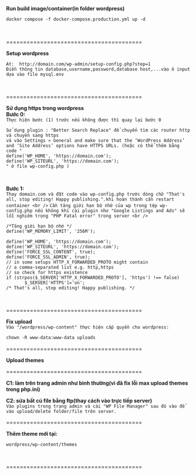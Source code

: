
**Run build image/container(in folder wordpress)** <br />
```Dockerfile
docker compose -f docker-compose.production.yml up -d
``` 
<br /> 

========================================

**Setup wordpress** 
<br /> 
```
At:  http://domain.com/wp-admin/setup-config.php?step=1
Điền thông tin database,username,password,database host,...vào ô input dựa vào file mysql.env 
``` 
<br /> 

======================================== 

**Sử dụng https trong wordpress** 
<br />
**Bước 0:** 
<br />
```Thực hiện bước (1) trước nếu không được thì quay lại bước 0``` 
<br />
```
Sử dụng plugin : "Better Search Replace" để chuyển tìm các router http và chuyển sang https 
và vào Settings » General and make sure that the ‘WordPress Address’ and ‘Site Address’ options have HTTPS URLs. (hoặc có thể thêm bằng code "
define('WP_HOME', 'https://domain.com');
define('WP_SITEURL', 'https://domain.com');
" ở file wp-config.php )
``` 
<br />

**Bước 1:**
<br />
```Thay domain.com và đặt code vào wp-config.php trước dòng chữ "That's all, stop editing! Happy publishing.".khi hoàn thành cần restart container <br />```
```Cần tăng giới hạn bộ nhớ của wp trong tệp wp-config.php nếu không khi cài plugin như "Google Listings and Ads" sẽ lỗi nghiêm trọng "PHP Fatal error" trong server <br />```  
```Nginx
/*Tăng giới hạn bộ nhớ */
define('WP_MEMORY_LIMIT', '256M');

define('WP_HOME', 'https://domain.com');
define('WP_SITEURL', 'https://domain.com'); 
define('FORCE_SSL_CONTENT', true); 
define('FORCE_SSL_ADMIN', true); 
// in some setups HTTP_X_FORWARDED_PROTO might contain 
// a comma-separated list e.g. http,https 
// so check for https existence 
if (strpos($_SERVER['HTTP_X_FORWARDED_PROTO'], 'https') !== false) 
       $_SERVER['HTTPS']='on'; 
/* That's all, stop editing! Happy publishing. */ 
```

<br />

========================================

**Fix upload** <br />
```Vào "/wordpress/wp-content" thực hiện cấp quyền cho wordpress:``` <br />
```Dockerfile
chown -R www-data:www-data uploads
```

========================================

**Upload themes**

========================================

**C1: làm trên trang admin như bình thường(vì đã fix lỗi max upload themes trong php.ini)** <br />

**C2: sửa bất cú file bằng ftp(thay cách vào trực tiếp server)** <br />
```Vào plugins trong trang admin và cài "WP File Manager" sau đó vào để vào upload/delete folder/file trên server.``` <br />

========================================

**Thêm theme mới tại:** 
<br /> 
 ```
 wordpress/wp-content/themes
 ``` 
 <br />

========================================
